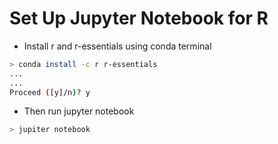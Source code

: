 # Set Up Jupyter Notebook for R


* Install r and r-essentials using conda terminal
```bash
> conda install -c r r-essentials
...
...
Proceed ([y]/n)? y
```
* Then run jupyter notebook
```bash
> jupiter notebook
```